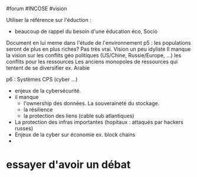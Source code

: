 #forum 
#INCOSE 
#vision 

Utiliser la référence sur l'éduction : 
- beaucoup de rappel du besoin d'une éducation éco, Socio

Document en lui meme
dans l'étude de l'environnement
p5 : les populations seront de plus en plus riches? Pas très vrai. Vision un peu idyliste
Il manque la vision sur les conflits géo politiques (US/Chine, Russie/Europe, ...)
les conflits pour les ressources
Les anciens monopoles de ressources qui tentent de se diversifier ex. Arabie

p6 : Systèmes CPS (cyber ...)
- enjeux de la cybersécurité. 
- il manque 
	- l'ownership des données. La souveraineté du stockage.
	- la résilience
	- la protection des liens (cable sub atlantiques)
- La protection des infras importantes (hopitaux : attaqués par hackers russes)
- Enjeux de la cyber sur économie ex. block chains
-


# essayer d'avoir un débat
